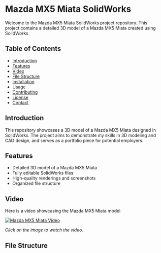 # Mazda MX5 Miata SolidWorks

Welcome to the Mazda MX5 Miata SolidWorks project repository. This project contains a detailed 3D model of a Mazda MX5 Miata created using SolidWorks.

## Table of Contents

- [Introduction](#introduction)
- [Features](#features)
- [Video](#video)
- [File Structure](#file-structure)
- [Installation](#installation)
- [Usage](#usage)
- [Contributing](#contributing)
- [License](#license)
- [Contact](#contact)

## Introduction

This repository showcases a 3D model of a Mazda MX5 Miata designed in SolidWorks. The project aims to demonstrate my skills in 3D modeling and CAD design, and serves as a portfolio piece for potential employers.

## Features

- Detailed 3D model of a Mazda MX5 Miata
- Fully editable SolidWorks files
- High-quality renderings and screenshots
- Organized file structure

## Video

Here is a video showcasing the Mazda MX5 Miata model:

[![Mazda MX5 Miata Video](https://youtu.be/N-yHc_XD6HI.jpg)](https://youtu.be/N-yHc_XD6HI)

*Click on the image to watch the video.*

## File Structure

